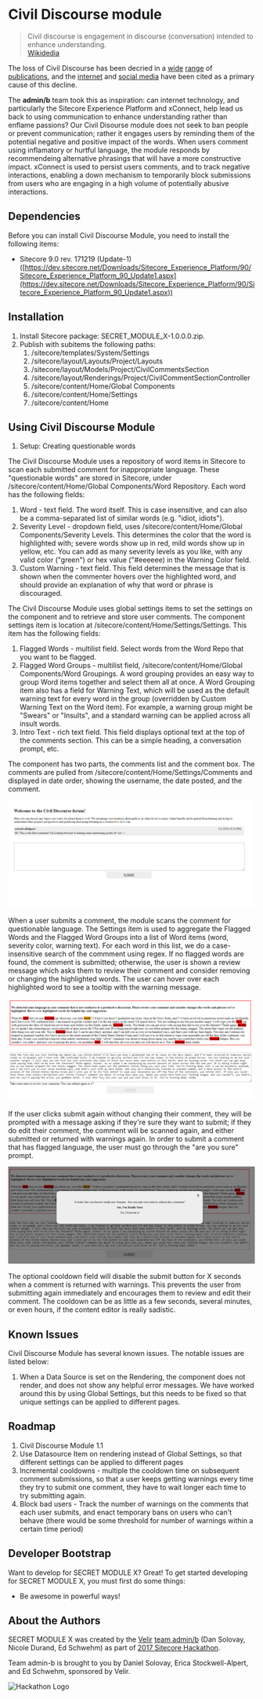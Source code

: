 # Civil Discourse module

> Civil discourse is engagement in discourse (conversation) intended to enhance understanding.  
[Wikidedia](https://en.wikipedia.org/w/index.php?title=Civil_discourse&oldid=815158998)

The loss of Civil Discourse has been decried in a [wide](https://www.huffingtonpost.com/entry/the-importance-of-civil-discourse_us_59c5782be4b08d6615504261) [range](https://www.aacu.org/publications-research/periodicals/plea-civil-discourse-needed-academys-leadership) of [publications](https://www.wsj.com/articles/civil-discourse-in-decline-where-does-it-end-1496071276), and the [internet](http://www.latimes.com/opinion/readersreact/la-ol-le-civil-discourse-trump-internet-20170609-story.html) and [social media](https://www.technewsworld.com/story/85019.html) have been cited as a primary cause of this decline. 

The **admin/b** team took this as inspiration: can internet technology, and particularly the Sitecore Experience Platform and xConnect, help lead us back to using communication to enhance understanding rather than enflame passions? Our Civil Disourse module does not seek to ban people or prevent communication; rather it engages users by reminding them of the potential negative and positive impact of the words.  When users comment using inflamatory or hurtful language, the module responds by recommendeing alternative phrasings that will have a more constructive impact. xConnect is used to persist users comments, and to track negative interactions, enabling a 
down mechanism to temporarily block submissions from users who are engaging in a high volume of potentially abusive interactions.


## Dependencies

Before you can install Civil Discourse Module, you need to install the following items:

* Sitecore 9.0 rev. 171219 (Update-1) ([https://dev.sitecore.net/Downloads/Sitecore_Experience_Platform/90/Sitecore_Experience_Platform_90_Update1.aspx](https://dev.sitecore.net/Downloads/Sitecore_Experience_Platform/90/Sitecore_Experience_Platform_90_Update1.aspx))

## Installation

1. Install Sitecore package: SECRET_MODULE_X-1.0.0.0.zip.
2. Publish with subitems the following paths:
	1. /sitecore/templates/System/Settings
    2. /sitecore/layout/Layouts/Project/Layouts
    3. /sitecore/layout/Models/Project/CivilCommentsSection
    4. /sitecore/layout/Renderings/Project/CivilCommentSectionController
    5. /sitecore/content/Home/Global Components
    6. /sitecore/content/Home/Settings
    7. /sitecore/content/Home

## Using Civil Discourse Module

1. Setup: Creating questionable words

The Civil Discourse Module uses a repository of word items in Sitecore to scan each submitted comment for inappropriate language. These "questionable words" are stored in Sitecore, under /sitecore/content/Home/Global Components/Word Repository. Each word has the following fields:
 1. Word - text field. The word itself. This is case insensitive, and can also be a comma-separated list of similar words (e.g. "idiot, idiots"). 
 2. Severity Level - dropdown field, uses /sitecore/content/Home/Global Components/Severity Levels. This determines the color that the word is highlighted with; severe words show up in red, mild words show up in yellow, etc. You can add as many severity levels as you like, with any valid color ("green") or hex value ("#eeeeee) in the Warning Color field. 
 3. Custom Warning - text field. This field determines the message that is shown when the commenter hovers over the highlighted word, and should provide an explanation of why that word or phrase is discouraged.

The Civil Discourse Module uses global settings items to set the settings on the component and to retrieve and store user comments. The component settings item is location at /sitecore/content/Home/Settings/Settings. This item has the following fields:
 1. Flagged Words - multilist field. Select words from the Word Repo that you want to be flagged.
 2. Flagged Word Groups - multilist field, /sitecore/content/Home/Global Components/Word Groupings. A word grouping provides an easy way to group Word items together and select them all at once. A Word Grouping item also has a field for Warning Text, which will be used as the default warning text for every word in the group (overridden by Custom Warning Text on the Word item). For example, a warning group might be "Swears" or "Insults", and a standard warning can be applied across all insult words. 
 3. Intro Text - rich text field. This field displays optional text at the top of the comments section. This can be a simple heading, a conversation prompt, etc. 
 
The component has two parts, the comments list and the comment box. The comments are pulled from /sitecore/content/Home/Settings/Comments and displayed in date order, showing the username, the date posted, and the comment. 

![Forum](documentation/images/CivilDiscourceMain.PNG?raw=true "Forum")

When a user submits a comment, the module scans the comment for questionable language. The Settings item is used to aggregate the Flagged Words and the Flagged Word Groups into a list of Word items (word, severity color, warning text). For each word in this list, we do a case-insensitive search of the commment using regex. If no flagged words are found, the comment is submitted; otherwise, the user is shown a review message which asks them to review their comment and consider removing or changing the highlighted words. The user can hover over each highlighted word to see a tooltip with the warning message. 

![Review](documentation/images/CivilDiscourceCommentReview.PNG?raw=true "Review")

If the user clicks submit again without changing their comment, they will be prompted with a message asking if they're sure they want to submit; if they do edit their comment, the comment will be scanned again, and either submitted or returned with warnings again. In order to submit a comment that has flagged language, the user must go through the "are you sure" prompt. 

![Sure](documentation/images/CivilDiscourceAreYouSure.PNG?raw=true "Sure")


The optional cooldown field will disable the submit button for X seconds when a comment is returned with warnings. This prevents the user from submitting again immediately and encourages them to review and edit their comment. The cooldown can be as little as a few seconds, several minutes, or even hours, if the content editor is really sadistic. 


## Known Issues

Civil Discourse Module has several known issues. The notable issues are listed below:

1. When a Data Source is set on the Rendering, the component does not render, and does not show any helpful error messages. We have worked around this by using Global Settings, but this needs to be fixed so that unique settings can be applied to different pages.  

## Roadmap

1. Civil Discourse Module 1.1
 1. Use Datasource Item on rendering instead of Global Settings, so that different settings can be applied to different pages
 2. Incremental cooldowns - multiple the cooldown time on subsequent comment submissions, so that a user keeps getting warnings every time they try to submit one comment, they have to wait longer each time to try submitting again. 
 3. Block bad users - Track the number of warnings on the comments that each user submits, and enact temporary bans on users who can't behave (there would be some threshold for number of warnings within a certain time period)


## Developer Bootstrap

Want to develop for SECRET MODULE X? Great! To get started developing for SECRET MODULE X, you must first do some things:

* Be awesome in powerful ways!

## About the Authors

SECRET MODULE X was created by the [Velir](https://www.velir.com "Velir") [team admin/b](https://github.com/Sitecore-Hackathon/2018-admin-b/wiki/Team-admin-b "admin/b") (Dan Solovay, Nicole Durand, Ed Schwehm) as part of [2017 Sitecore Hackathon](http://www.sitecorehackathon.org/sitecore-hackathon-2018/ "Sitecore Hackathon 2018").


Team admin-b is brought to you by Daniel Solovay, Erica Stockwell-Alpert, and Ed Schwehm, sponsored by Velir.

![Hackathon Logo](documentation/images/hackathon.png?raw=true "Hackathon Logo")

